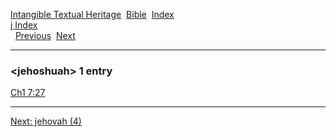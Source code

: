 [Intangible Textual Heritage](../../index)  [Bible](../index) 
[Index](index)   
[j Index](_j_)  
  [Previous](c06158)  [Next](c06160) 

------------------------------------------------------------------------

### &lt;jehoshuah&gt; 1 entry

[Ch1 7:27](../kjv/ch1007.htm#027)  

------------------------------------------------------------------------

[Next: jehovah (4)](c06160)
